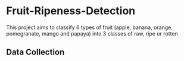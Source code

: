# Fruit-Ripeness-Detection
This project aims to classify 6 types of fruit (apple, banana, orange, pomegranate, mango and papaya) into 3 classes of raw, ripe or rotten

## Data Collection
